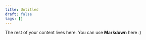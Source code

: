 ```yaml
---
title: Untitled
draft: false
tags: []
---
```

 
The rest of your content lives here. You can use **Markdown** here :)